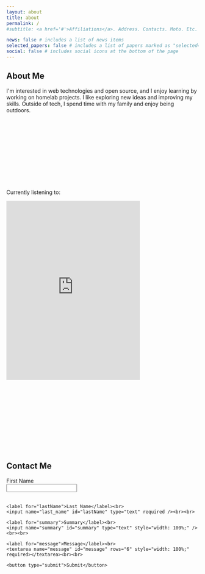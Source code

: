 ```yaml
---
layout: about
title: about
permalink: /
#subtitle: <a href='#'>Affiliations</a>. Address. Contacts. Moto. Etc.

news: false # includes a list of news items
selected_papers: false # includes a list of papers marked as "selected={true}"
social: false # includes social icons at the bottom of the page
---
```


## About Me

I'm interested in web technologies and open source, and I enjoy learning by working on homelab projects. I like exploring new ideas and improving my skills. Outside of tech, I spend time with my family and enjoy being outdoors.

<br><br>
<br><br>
<br><br>
<br><br>
<br><br>



Currently listening to:

<iframe style="border: 0; width: 350px; height: 470px;" src="https://bandcamp.com/EmbeddedPlayer/album=3737154637/size=large/bgcol=ffffff/linkcol=0687f5/tracklist=false/transparent=true/" seamless><a href="https://asuddenburstofcolour.bandcamp.com/album/galvanize-lp">Galvanize [LP] by A Sudden Burst of Colour</a></iframe>

<br><br>
<br><br>
<br><br>
<br><br>
<br><br>




## Contact Me

<form method="post" action="https://formowl.dev/api/@/PSz2oL">
    <label for="firstName">First Name</label><br>
    <input name="first_name" id="firstName" type="text" required /><br><br>

    <label for="lastName">Last Name</label><br>
    <input name="last_name" id="lastName" type="text" required /><br><br>

    <label for="summary">Summary</label><br>
    <input name="summary" id="summary" type="text" style="width: 100%;" /><br><br>

    <label for="message">Message</label><br>
    <textarea name="message" id="message" rows="6" style="width: 100%;" required></textarea><br><br>

    <button type="submit">Submit</button>

</form>
